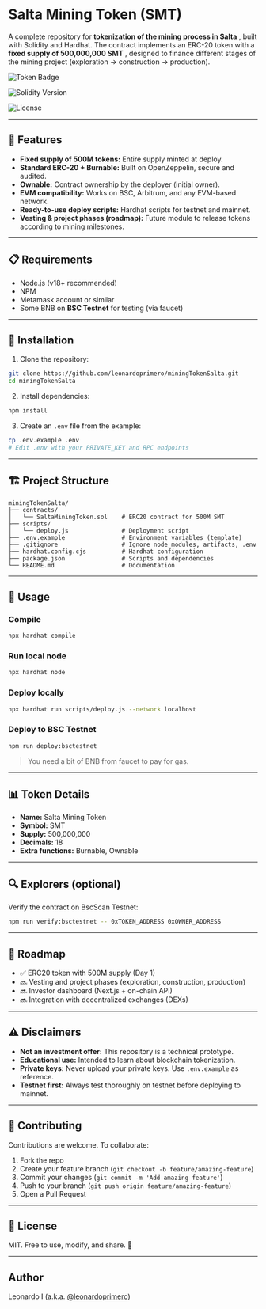 # Salta Mining Token (SMT)

A complete repository for  **tokenization of the mining process in Salta** , built with Solidity and Hardhat. The contract implements an ERC-20 token with a  **fixed supply of 500,000,000 SMT** , designed to finance different stages of the mining project (exploration → construction → production).

![Token Badge](https://img.shields.io/badge/Salta-Mining%20Token-blue)

![Solidity Version](https://img.shields.io/badge/Solidity-0.8.24-brightgreen)

![License](https://img.shields.io/badge/License-MIT-yellow)

---

## 🚀 Features

* **Fixed supply of 500M tokens:** Entire supply minted at deploy.
* **Standard ERC-20 + Burnable:** Built on OpenZeppelin, secure and audited.
* **Ownable:** Contract ownership by the deployer (initial owner).
* **EVM compatibility:** Works on BSC, Arbitrum, and any EVM-based network.
* **Ready-to-use deploy scripts:** Hardhat scripts for testnet and mainnet.
* **Vesting & project phases (roadmap):** Future module to release tokens according to mining milestones.

---

## 📋 Requirements

* Node.js (v18+ recommended)
* NPM
* Metamask account or similar
* Some BNB on **BSC Testnet** for testing (via faucet)

---

## 🔧 Installation

1. Clone the repository:

```bash
git clone https://github.com/leonardoprimero/miningTokenSalta.git
cd miningTokenSalta
```

2. Install dependencies:

```bash
npm install
```

3. Create an `.env` file from the example:

```bash
cp .env.example .env
# Edit .env with your PRIVATE_KEY and RPC endpoints
```

---

## 🏗️ Project Structure

```
miningTokenSalta/
├── contracts/
│   └── SaltaMiningToken.sol    # ERC20 contract for 500M SMT
├── scripts/
│   └── deploy.js               # Deployment script
├── .env.example                # Environment variables (template)
├── .gitignore                  # Ignore node_modules, artifacts, .env
├── hardhat.config.cjs          # Hardhat configuration
├── package.json                # Scripts and dependencies
└── README.md                   # Documentation
```

---

## 🤖 Usage

### Compile

```bash
npx hardhat compile
```

### Run local node

```bash
npx hardhat node
```

### Deploy locally

```bash
npx hardhat run scripts/deploy.js --network localhost
```

### Deploy to BSC Testnet

```bash
npm run deploy:bsctestnet
```

> You need a bit of BNB from faucet to pay for gas.

---

## 📊 Token Details

* **Name:** Salta Mining Token
* **Symbol:** SMT
* **Supply:** 500,000,000
* **Decimals:** 18
* **Extra functions:** Burnable, Ownable

---

## 🔍 Explorers (optional)

Verify the contract on BscScan Testnet:

```bash
npm run verify:bsctestnet -- 0xTOKEN_ADDRESS 0xOWNER_ADDRESS
```

---

## 🔄 Roadmap

* ✅ ERC20 token with 500M supply (Day 1)
* 🔜 Vesting and project phases (exploration, construction, production)
* 🔜 Investor dashboard (Next.js + on-chain API)
* 🔜 Integration with decentralized exchanges (DEXs)

---

## ⚠️ Disclaimers

* **Not an investment offer:** This repository is a technical prototype.
* **Educational use:** Intended to learn about blockchain tokenization.
* **Private keys:** Never upload your private keys. Use `.env.example` as reference.
* **Testnet first:** Always test thoroughly on testnet before deploying to mainnet.

---

## 🤝 Contributing

Contributions are welcome. To collaborate:

1. Fork the repo
2. Create your feature branch (`git checkout -b feature/amazing-feature`)
3. Commit your changes (`git commit -m 'Add amazing feature'`)
4. Push to your branch (`git push origin feature/amazing-feature`)
5. Open a Pull Request

---

## 📄 License

MIT. Free to use, modify, and share. 🚀

---

## Author

Leonardo I (a.k.a. [@leonardoprimero](https://github.com/leonardoprimero))
